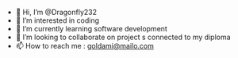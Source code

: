 - 👋 Hi, I’m @Dragonfly232
- 👀 I’m interested in coding
- 🌱 I’m currently learning software development
- 💞️ I’m looking to collaborate on project s connected to my diploma
- 📫 How to reach me : goldami@mailo.com

<!---
Dragonfly232/Dragonfly232 is a ✨ special ✨ repository because its `README.md` (this file) appears on your GitHub profile.
You can click the Preview link to take a look at your changes.
--->
